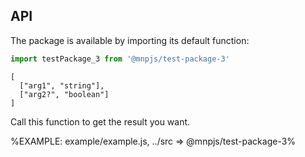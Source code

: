 
## API

The package is available by importing its default function:

```js
import testPackage_3 from '@mnpjs/test-package-3'
```

```### testPackage_3
[
  ["arg1", "string"],
  ["arg2?", "boolean"]
]
```

Call this function to get the result you want.

%EXAMPLE: example/example.js, ../src => @mnpjs/test-package-3%
